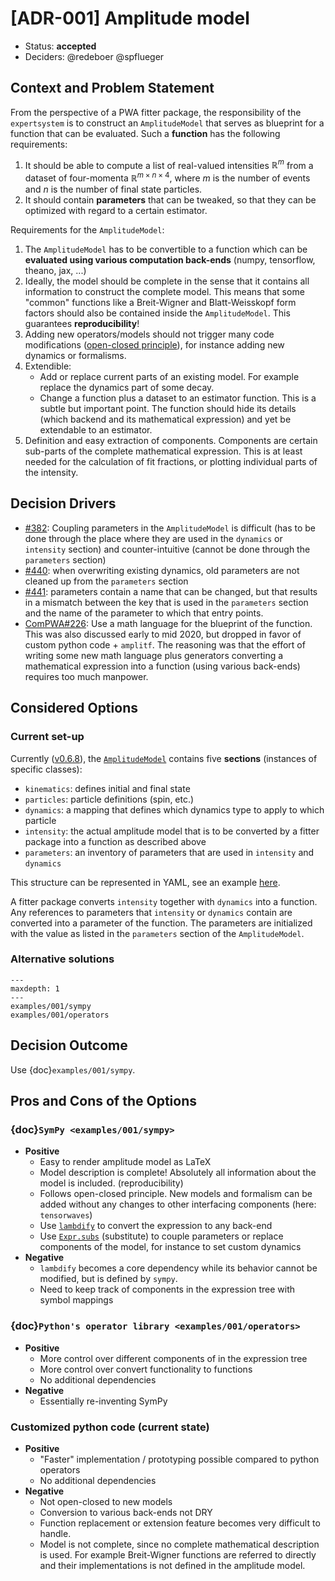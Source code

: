 <!-- markdownlint-disable MD013 -->
<!-- cspell:ignore amplitf lambdify -->

# [ADR-001] Amplitude model

- Status: **accepted**
- Deciders: @redeboer @spflueger

## Context and Problem Statement

From the perspective of a PWA fitter package, the responsibility of the
`expertsystem` is to construct an `AmplitudeModel` that serves as blueprint for
a function that can be evaluated. Such a **function** has the following
requirements:

1. It should be able to compute a list of real-valued intensities
   $\mathbb{R}^m$ from a dataset of four-momenta
   $\mathbb{R}^{m\times n\times4}$, where $m$ is the number of events and $n$
   is the number of final state particles.
2. It should contain **parameters** that can be tweaked, so that they can be
   optimized with regard to a certain estimator.

Requirements for the `AmplitudeModel`:

1. The `AmplitudeModel` has to be convertible to a function which can be
   **evaluated using various computation back-ends** (numpy, tensorflow,
   theano, jax, ...)
2. Ideally, the model should be complete in the sense that it contains all
   information to construct the complete model. This means that some "common"
   functions like a Breit-Wigner and Blatt-Weisskopf form factors should also
   be contained inside the `AmplitudeModel`. This guarantees
   **reproducibility**!
3. Adding new operators/models should not trigger many code modifications
   ([open-closed principle](https://en.wikipedia.org/wiki/Open%E2%80%93closed_principle)),
   for instance adding new dynamics or formalisms.
4. Extendible:
   - Add or replace current parts of an existing model. For example replace the
     dynamics part of some decay.
   - Change a function plus a dataset to an estimator function. This is a
     subtle but important point. The function should hide its details (which
     backend and its mathematical expression) and yet be extendable to an
     estimator.
5. Definition and easy extraction of components. Components are certain
   sub-parts of the complete mathematical expression. This is at least needed
   for the calculation of fit fractions, or plotting individual parts of the
   intensity.

## Decision Drivers

- [#382](https://github.com/ComPWA/expertsystem/issues/382): Coupling
  parameters in the `AmplitudeModel` is difficult (has to be done through the
  place where they are used in the `dynamics` or `intensity` section) and
  counter-intuitive (cannot be done through the `parameters` section)
- [#440](https://github.com/ComPWA/expertsystem/issues/440): when overwriting
  existing dynamics, old parameters are not cleaned up from the `parameters`
  section
- [#441](https://github.com/ComPWA/expertsystem/issues/441): parameters contain
  a name that can be changed, but that results in a mismatch between the key
  that is used in the `parameters` section and the name of the parameter to
  which that entry points.
- [ComPWA#226](https://github.com/ComPWA/ComPWA/issues/226): Use a math
  language for the blueprint of the function. This was also discussed early to
  mid 2020, but dropped in favor of custom python code + `amplitf`. The
  reasoning was that the effort of writing some new math language plus
  generators converting a mathematical expression into a function (using
  various back-ends) requires too much manpower.

## Considered Options

### Current set-up

Currently
([v0.6.8](https://pwa.readthedocs.io/projects/expertsystem/en/0.6.8)), the
[`AmplitudeModel`](https://pwa.readthedocs.io/projects/expertsystem/en/0.6.8/api/expertsystem.amplitude.model.html#expertsystem.amplitude.model.AmplitudeModel)
contains five **sections** (instances of specific classes):

- `kinematics`: defines initial and final state
- `particles`: particle definitions (spin, etc.)
- `dynamics`: a mapping that defines which dynamics type to apply to which
  particle
- `intensity`: the actual amplitude model that is to be converted by a fitter
  package into a function as described above
- `parameters`: an inventory of parameters that are used in `intensity` and
  `dynamics`

This structure can be represented in YAML, see an example
[here](https://github.com/ComPWA/expertsystem/blob/f4f1c55/tests/unit/io/expected_recipe.yml).

A fitter package converts `intensity` together with `dynamics` into a function.
Any references to parameters that `intensity` or `dynamics` contain are
converted into a parameter of the function. The parameters are initialized with
the value as listed in the `parameters` section of the `AmplitudeModel`.

### Alternative solutions

```{toctree}
---
maxdepth: 1
---
examples/001/sympy
examples/001/operators
```

## Decision Outcome

Use {doc}`examples/001/sympy`.

## Pros and Cons of the Options

### {doc}`SymPy <examples/001/sympy>`

- **Positive**
  - Easy to render amplitude model as LaTeX
  - Model description is complete! Absolutely all information about the model
    is included. (reproducibility)
  - Follows open-closed principle. New models and formalism can be added
    without any changes to other interfacing components (here: `tensorwaves`)
  - Use
    [`lambdify`](https://docs.sympy.org/latest/tutorial/basic_operations.html#lambdify)
    to convert the expression to any back-end
  - Use
    [`Expr.subs`](https://docs.sympy.org/latest/modules/core.html#sympy.core.basic.Basic.subs)
    (substitute) to couple parameters or replace components of the model, for
    instance to set custom dynamics
- **Negative**
  - `lambdify` becomes a core dependency while its behavior cannot be modified,
    but is defined by `sympy`.
  - Need to keep track of components in the expression tree with symbol
    mappings

### {doc}`Python's operator library <examples/001/operators>`

- **Positive**
  - More control over different components of in the expression tree
  - More control over convert functionality to functions
  - No additional dependencies
- **Negative**
  - Essentially re-inventing SymPy

### Customized python code (current state)

- **Positive**
  - "Faster" implementation / prototyping possible compared to python operators
  - No additional dependencies
- **Negative**
  - Not open-closed to new models
  - Conversion to various back-ends not DRY
  - Function replacement or extension feature becomes very difficult to handle.
  - Model is not complete, since no complete mathematical description is used.
    For example Breit-Wigner functions are referred to directly and their
    implementations is not defined in the amplitude model.
